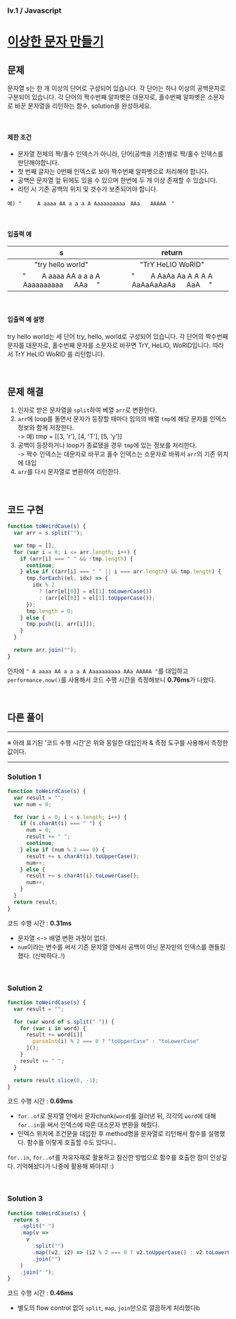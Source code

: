 ### lv.1 / Javascript

# [이상한 문자 만들기](https://programmers.co.kr/learn/courses/30/lessons/12930)

## 문제

문자열 s는 한 개 이상의 단어로 구성되어 있습니다. 각 단어는 하나 이상의 공백문자로 구분되어 있습니다. 각 단어의 짝수번째 알파벳은 대문자로, 홀수번째 알파벳은 소문자로 바꾼 문자열을 리턴하는 함수, solution을 완성하세요.

<br />

#### 제한 조건

- 문자열 전체의 짝/홀수 인덱스가 아니라, 단어(공백을 기준)별로 짝/홀수 인덱스를 판단해야합니다.
- 첫 번째 글자는 0번째 인덱스로 보아 짝수번째 알파벳으로 처리해야 합니다.
- 공백은 문자열 앞 뒤에도 있을 수 있으며 한번에 두 개 이상 존재할 수 있습니다.
- 리턴 시 기존 공백의 위치 및 갯수가 보존되어야 합니다.

```
예) "　　　A aaaa AA a a a A Aaaaaaaaaa　AAa　　AAAAA　"
```

<br />

#### 입출력 예

|                       s                       |                    return                     |
| :-------------------------------------------: | :-------------------------------------------: |
|               "try hello world"               |               "TrY HeLlO WoRlD"               |
| "　　 A aaaa AA a a a A Aaaaaaaaaa 　 AAa 　" | "　　 A AaAa Aa A A A A AaAaAaAaAa 　 AaA 　" |

<br />

#### 입출력 예 설명

try hello world는 세 단어 try, hello, world로 구성되어 있습니다. 각 단어의 짝수번째 문자를 대문자로, 홀수번째 문자를 소문자로 바꾸면 TrY, HeLlO, WoRlD입니다. 따라서 TrY HeLlO WoRlD 를 리턴합니다.

<br />

## 문제 해결

1. 인자로 받은 문자열을 `split`하여 베열 `arr`로 변환한다.
2. `arr`에 loop를 돌면서 문자가 등장할 때마다 임의의 배열 `tmp`에 해당 문자를 인덱스 정보와 함께 저장한다.  
   -> 예) tmp = [[3, 'r'], [4, 'T'], [5, 'y']]
3. 공백이 등장하거나 loop가 종료됐을 경우 `tmp`에 있는 정보를 처리한다.  
   -> 짝수 인덱스는 대문자로 바꾸고 홀수 인덱스는 소문자로 바꿔서 `arr`의 기존 위치에 대입
4. `arr`를 다시 문자열로 변환하여 리턴한다.

<br />

## 코드 구현

```javascript
function toWeirdCase(s) {
  var arr = s.split("");

  var tmp = [];
  for (var i = 0; i <= arr.length; i++) {
    if (arr[i] === " " && !tmp.length) {
      continue;
    } else if ((arr[i] === " " || i === arr.length) && tmp.length) {
      tmp.forEach((el, idx) => {
        idx % 2
          ? (arr[el[0]] = el[1].toLowerCase())
          : (arr[el[0]] = el[1].toUpperCase());
      });
      tmp.length = 0;
    } else {
      tmp.push([i, arr[i]]);
    }
  }

  return arr.join("");
}
```

인자에 `" A aaaa AA a a a A Aaaaaaaaaa AAa AAAAA "`를 대입하고 `performance.now()`를 사용해서 코드 수행 시간을 측정해보니 **0.76ms**가 나왔다.

<br />

## 다른 풀이

---

※ 아래 표기된 '코드 수행 시간'은 위와 동일한 대입인자 & 측정 도구를 사용해서 측정한 값이다.

---

### Solution 1

```javascript
function toWeirdCase(s) {
  var result = "";
  var num = 0;

  for (var i = 0; i < s.length; i++) {
    if (s.charAt(i) === " ") {
      num = 0;
      result += " ";
      continue;
    } else if (num % 2 === 0) {
      result += s.charAt(i).toUpperCase();
      num++;
    } else {
      result += s.charAt(i).toLowerCase();
      num++;
    }
  }
  return result;
}
```

코드 수행 시간 : **0.31ms**

- 문자열 <-> 배열 변환 과정이 없다.
- `num`이라는 변수를 써서 기존 문자열 안에서 공백이 아닌 문자만의 인덱스를 핸들링했다. (신박하다..!)

<br />

### Solution 2

```javascript
function toWeirdCase(s) {
  var result = "";

  for (var word of s.split(" ")) {
    for (var i in word) {
      result += word[i][
        parseInt(i) % 2 === 0 ? "toUpperCase" : "toLowerCase"
      ]();
    }
    result += " ";
  }

  return result.slice(0, -1);
}
```

코드 수행 시간 : **0.69ms**

- `for..of`로 문자열 안에서 문자chunk(`word`)를 걸러낸 뒤, 각각의 `word`에 대해 `for..in`을 써서 인덱스에 따른 대소문자 변환을 해줬다.
- 인덱스 위치에 조건문을 대입한 후 method명을 문자열로 리턴해서 함수를 실행했다. 함수를 이렇게 호출할 수도 있다니..

`for..in`, `for..of`를 자유자재로 활용하고 참신한 방법으로 함수를 호출한 점이 인상깊다. 기억해놨다가 나중에 활용해 봐야지! :)

<br />

### Solution 3

```javascript
function toWeirdCase(s) {
  return s
    .split(" ")
    .map(v =>
      v
        .split("")
        .map((v2, i2) => (i2 % 2 === 0 ? v2.toUpperCase() : v2.toLowerCase()))
        .join("")
    )
    .join(" ");
}
```

코드 수행 시간 : **0.46ms**

- 별도의 flow control 없이 `split`, `map`, `join`만으로 깔끔하게 처리했다b
